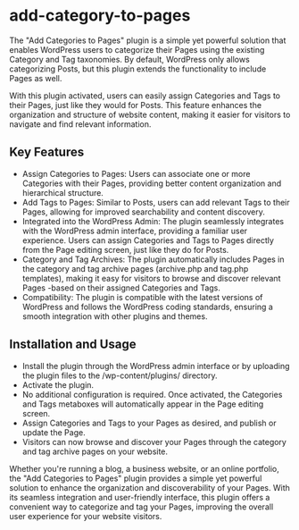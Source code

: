 # add-category-to-pages

The "Add Categories to Pages" plugin is a simple yet powerful solution that enables WordPress users to categorize their Pages using the existing Category and Tag taxonomies. By default, WordPress only allows categorizing Posts, but this plugin extends the functionality to include Pages as well.

With this plugin activated, users can easily assign Categories and Tags to their Pages, just like they would for Posts. This feature enhances the organization and structure of website content, making it easier for visitors to navigate and find relevant information.

## Key Features

- Assign Categories to Pages: Users can associate one or more Categories with their Pages, providing better content organization and hierarchical structure.
- Add Tags to Pages: Similar to Posts, users can add relevant Tags to their Pages, allowing for improved searchability and content discovery.
- Integrated into the WordPress Admin: The plugin seamlessly integrates with the WordPress admin interface, providing a familiar user experience. Users can assign Categories and Tags to Pages directly from the Page editing screen, just like they do for Posts.
- Category and Tag Archives: The plugin automatically includes Pages in the category and tag archive pages (archive.php and tag.php templates), making it easy for visitors to browse and discover relevant Pages -based on their assigned Categories and Tags.
- Compatibility: The plugin is compatible with the latest versions of WordPress and follows the WordPress coding standards, ensuring a smooth integration with other plugins and themes.

## Installation and Usage

- Install the plugin through the WordPress admin interface or by uploading the plugin files to the /wp-content/plugins/ directory.
- Activate the plugin.
- No additional configuration is required. Once activated, the Categories and Tags metaboxes will automatically appear in the Page editing screen.
- Assign Categories and Tags to your Pages as desired, and publish or update the Page.
- Visitors can now browse and discover your Pages through the category and tag archive pages on your website.

Whether you're running a blog, a business website, or an online portfolio, the "Add Categories to Pages" plugin provides a simple yet powerful solution to enhance the organization and discoverability of your Pages. With its seamless integration and user-friendly interface, this plugin offers a convenient way to categorize and tag your Pages, improving the overall user experience for your website visitors.
